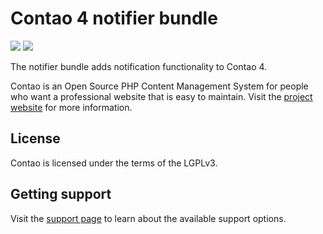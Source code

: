 # Contao 4 notifier bundle

[![](https://img.shields.io/packagist/v/contao/newsletter-bundle.svg?style=flat-square)](https://packagist.org/packages/contao/newsletter-bundle)
[![](https://img.shields.io/packagist/dt/contao/newsletter-bundle.svg?style=flat-square)](https://packagist.org/packages/contao/newsletter-bundle)

The notifier bundle adds notification functionality to Contao 4.

Contao is an Open Source PHP Content Management System for people who want a
professional website that is easy to maintain. Visit the [project website][1]
for more information.

## License

Contao is licensed under the terms of the LGPLv3.

## Getting support

Visit the [support page][2] to learn about the available support options.

[1]: https://contao.org
[2]: https://contao.org/en/support.html
